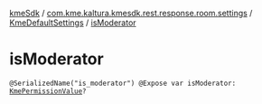 [kmeSdk](../../index.md) / [com.kme.kaltura.kmesdk.rest.response.room.settings](../index.md) / [KmeDefaultSettings](index.md) / [isModerator](./is-moderator.md)

# isModerator

`@SerializedName("is_moderator") @Expose var isModerator: `[`KmePermissionValue`](../../com.kme.kaltura.kmesdk.ws.message.type.permissions/-kme-permission-value/index.md)`?`